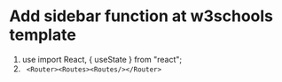 # Add sidebar function at w3schools template

1. use import React, { useState } from "react";
2. ``` <Router><Routes><Routes/></Router>```
